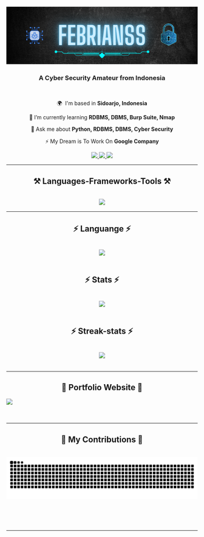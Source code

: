 ![](https://github.com/fbrianzy/fbrianzy/blob/main/Header-image-fbrianzy.png)

<h3 align="center">A Cyber Security Amateur from Indonesia</h3>

<br/>

<div align="center">
 
 🌍  I'm based in **Sidoarjo, Indonesia**
 
 🧠 I’m currently learning **RDBMS, DBMS, Burp Suite, Nmap**

 💬 Ask me about **Python, RDBMS, DBMS, Cyber Security**

 ⚡ My Dream is To Work On **Google Company**

 </div>

<div align="center"> 
  <a href="mailto:bagusfeb60@gmail.com">
    <img src="https://img.shields.io/badge/Gmail-333333?style=for-the-badge&logo=gmail&logoColor=red" />
  </a>
  <a href="https://www.linkedin.com/in/fbrianzy" target="_blank">
    <img src="https://img.shields.io/badge/LinkedIn-0077B5?style=for-the-badge&logo=linkedin&logoColor=white" target="_blank" />
  </a>
  <a href="https://www.instagram.com/fbrianzy/" target="_blank">
    <img src="https://img.shields.io/badge/Instagram-E4405F?style=for-the-badge&logo=instagram&logoColor=white" target="_blank" />
  </a>
</div>

 <hr/>
 
<h2 align="center">⚒️ Languages-Frameworks-Tools ⚒️</h2>
<br/>
<div align="center">
    <img src="https://skillicons.dev/icons?i=mongodb,postgres,vscode,github,flutter,py,cpp,js,html,css,react" /><br>
</div>

<hr/>

<h2 align="center">⚡ Languange ⚡</h2>
<br>
<div align="center">
   <img src="https://github-readme-stats.vercel.app/api/top-langs/?username=fbrianzy&theme=dracula&show_icons=true&hide_border=false&layout=compact">
</div>
<br/>

<h2 align="center">⚡ Stats ⚡</h2>
<br>
<div align="center">
   <img src="https://github-readme-stats.vercel.app/api?username=fbrianzy&theme=dracula&show_icons=true&hide_border=false&count_private=true">
</div>
<br/>

<h2 align="center">⚡ Streak-stats ⚡</h2>
<br>
<div align="center">
   <img src="https://github-readme-streak-stats.herokuapp.com/?user=fbrianzy&theme=dracula&hide_border=false">
</div>
<br/>

<hr/>

<h2 align="center"> 📌 Portfolio Website 📌 </h2>

[![][black-shield]][black]

[black]: https://fbrianzy.github.io/portofolio/
[black-shield]: https://img.shields.io/badge/PORTFOLIO-WEBSITE-blue?style=for-the-badge

<br/>
<hr/>

<div align="center">
  <h2>🐍 My Contributions 🐍</h2>
  <br>
  <img src="https://raw.githubusercontent.com/fbrianzy/fbrianzy/output/snake.svg" alt="Snake animation" />
  
  <br/><br/><br/>
</div>

<hr/>
